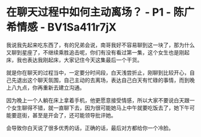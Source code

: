 # 在聊天过程中如何主动离场？ - P1 - 陈广希情感 - BV1Sa411r7jX

我说我先起来吃东西了，有的兄弟会说，南哥我好不容易聊到这一块了，那为什么又聊到星座了，不继续乘胜追击呢，你们有没有看过第一集，这个女生也是刚起床，我也表达我刚起床，大家记住今天这集最后一个干货。

就是你在聊天的过程当中，一定要分时间段，白天浅尝折止，刚聊到比较开心，自己先退出这个聊天氛围，自己主动的去离场，表达自己白天有忙碌的事情，而到晚上八九点，你再重新去建立沟通。

因为晚上一个人躺在床上拿着手机，他更愿意接受情感，所以大家不要说白天跟一个女生聊得不错，就一直聊下去，因为很可能她马上中午就要吃饭去了，她下午可能要逛街，甚至是开会了，还可能领导批评她。

会导致你白天说了很多优秀的话，正确的话，最后对方都给你一个冷脸。